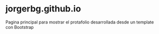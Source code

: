 # jorgerbg.github.io
Pagina principal para mostrar el protafolio desarrollada desde un template con Bootstrap
